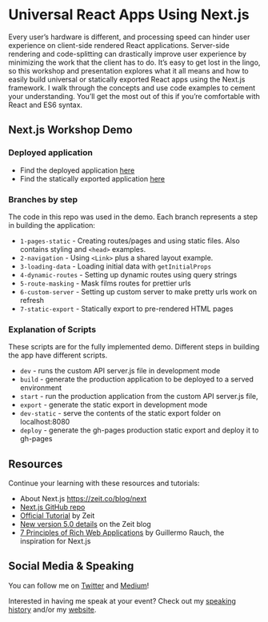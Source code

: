 # Universal React Apps Using Next.js

Every user’s hardware is different, and processing speed can hinder user experience on client-side rendered React applications. Server-side rendering and code-splitting can drastically improve user experience by minimizing the work that the client has to do. It’s easy to get lost in the lingo, so this workshop and presentation explores what it all means and how to easily build universal or statically exported React apps using the Next.js framework. I walk through the concepts and use code examples to cement your understanding. You’ll get the most out of this if you’re comfortable with React and ES6 syntax.

## Next.js Workshop Demo

### Deployed application

- Find the deployed application [here](https://next-star-wars-eqfobbjnyg.now.sh/)
- Find the statically exported application [here](https://siakaramalegos.github.io/nextjs-workshop-demo)

### Branches by step

The code in this repo was used in the demo. Each branch represents a step in building the application:

- `1-pages-static` - Creating routes/pages and using static files. Also contains styling and `<head>` examples.
- `2-navigation` - Using `<Link>` plus a shared layout example.
- `3-loading-data` - Loading initial data with `getInitialProps`
- `4-dynamic-routes` - Setting up dynamic routes using query strings
- `5-route-masking` - Mask films routes for prettier urls
- `6-custom-server` - Setting up custom server to make pretty urls work on refresh
- `7-static-export` - Statically export to pre-rendered HTML pages

### Explanation of Scripts

These scripts are for the fully implemented demo. Different steps in building the app have different scripts.

- `dev` - runs the custom API server.js file in development mode
- `build` - generate the production application to be deployed to a served environment
- `start` - run the production application from the custom API server.js file,
- `export` - generate the static export in development mode
- `dev-static` - serve the contents of the static export folder on localhost:8080
- `deploy` - generate the gh-pages production static export and deploy it to gh-pages

## Resources

Continue your learning with these resources and tutorials:

- About Next.js https://zeit.co/blog/next
- [Next.js GitHub repo](https://github.com/zeit/next.js/)
- [Official Tutorial](https://learnnextjs.com) by Zeit
- [New version 5.0 details](https://zeit.co/blog/next5) on the Zeit blog
- [7 Principles of Rich Web Applications](https://rauchg.com/2014/7-principles-of-rich-web-applications) by Guillermo Rauch, the inspiration for Next.js

## Social Media & Speaking

You can follow me on [Twitter](https://twitter.com/thegreengreek) and [Medium](https://medium.com/@thegreengreek)!

Interested in having me speak at your event? Check out my [speaking history](https://github.com/siakaramalegos/sia_speaks) and/or my [website](https://siakaramalegos.github.io/).
